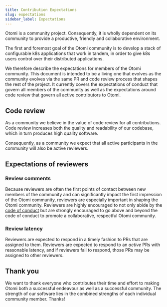 ```yaml
---
title: Contribution Expectations
slug: expectations
sidebar_label: Expectations
---
```


Otomi is a community project.
Consequently, it is wholly dependent on its community to provide a productive, friendly and collaborative environment.

The first and foremost goal of the Otomi community is to develop a stack of configurable k8s applications that work in tandem, in order to give k8s users control over their distributed applications.

We therefore describe the expectations for members of the Otomi community.
This document is intended to be a living one that evolves as the community evolves via the same PR and code review process that shapes the rest of the project.
It currently covers the expectations of conduct that govern all members of the community as well as the expectations around code review that govern all active contributors to Otomi.

## Code review

As a community we believe in the value of code review for all contributions.
Code review increases both the quality and readability of our codebase, which
in turn produces high quality software.

Consequently, as a community we expect that all active participants in the community will also be active reviewers.

## Expectations of reviewers

### Review comments

Because reviewers are often the first points of contact between new members of the community and can significantly impact the first impression of the Otomi community, reviewers are especially important in shaping the Otomi community. Reviewers are highly encouraged to not only abide by the [code of conduct](code-of-conduct.md) but are strongly encouraged to go above and beyond the code of conduct to promote a collaborative, respectful Otomi community.

### Review latency

Reviewers are expected to respond in a timely fashion to PRs that are assigned to them. Reviewers are expected to respond to an _active_ PRs with reasonable latency, and if reviewers fail to respond, those PRs may be assigned to other reviewers.

## Thank you

We want to thank everyone who contributes their time and effort to making Otomi both a successful endeavour as well as a successful community. The strength of our software lies in the combined strengths of each individual community member. Thanks!
